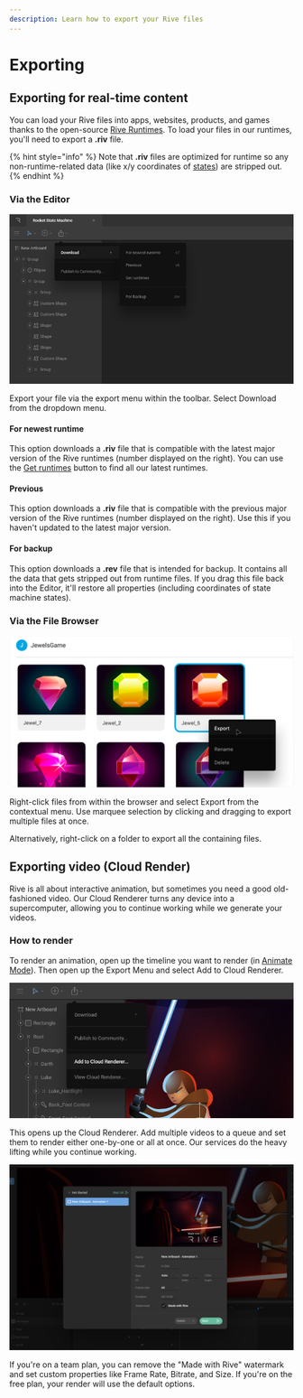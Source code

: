 ```yaml
---
description: Learn how to export your Rive files
---
```


# Exporting

## Exporting for real-time content

You can load your Rive files into apps, websites, products, and games thanks to the open-source [Rive Runtimes](../runtimes/overview.md). To load your files in our runtimes, you'll need to export a **.riv** file.

{% hint style="info" %}
Note that **.riv** files are optimized for runtime so any non-runtime-related data \(like x/y coordinates of [states](animate-mode/state-machine.md#states)\) are stripped out.
{% endhint %}

### Via the Editor

![](../.gitbook/assets/screen-shot-2021-04-20-at-3.30.35-pm.png)

Export your file via the export menu within the toolbar. Select Download from the dropdown menu.

#### For newest runtime

This option downloads a **.riv** file that is compatible with the latest major version of the Rive runtimes \(number displayed on the right\). You can use the [Get runtimes](../runtimes/overview.md) button to find all our latest runtimes. 

#### Previous

This option downloads a **.riv** file that is compatible with the previous major version of the Rive runtimes \(number displayed on the right\). Use this if you haven't updated to the latest major version. 

#### For backup

This option downloads a **.rev** file that is intended for backup. It contains all the data that gets stripped out from runtime files. If you drag this file back into the Editor, it'll restore all properties \(including coordinates of state machine states\). 

### **Via the File Browser**

![](../.gitbook/assets/export%20%281%29.png)

Right-click files from within the browser and select Export from the contextual menu. Use marquee selection by clicking and dragging to export multiple files at once.

Alternatively, right-click on a folder to export all the containing files.

## Exporting video \(Cloud Render\)

Rive is all about interactive animation, but sometimes you need a good old-fashioned video. Our Cloud Renderer turns any device into a supercomputer, allowing you to continue working while we generate your videos.

### How to render

To render an animation, open up the timeline you want to render \(in [Animate Mode](animate-mode/)\). Then open up the Export Menu and select Add to Cloud Renderer.

![](../.gitbook/assets/screen-shot-2021-05-13-at-2.37.39-pm.png)

This opens up the Cloud Renderer. Add multiple videos to a queue and set them to render either one-by-one or all at once. Our services do the heavy lifting while you continue working.

![](../.gitbook/assets/screen-shot-2021-05-13-at-2.42.53-pm.png)

If you're on a team plan, you can remove the "Made with Rive" watermark and set custom properties like Frame Rate, Bitrate, and Size. If you're on the free plan, your render will use the default options. 

